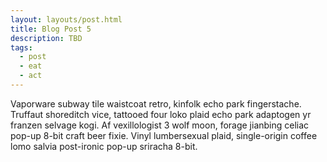 ```yaml
---
layout: layouts/post.html
title: Blog Post 5
description: TBD
tags:
  - post
  - eat
  - act
---
```


Vaporware subway tile waistcoat retro, kinfolk echo park fingerstache. Truffaut shoreditch vice, tattooed four loko plaid echo park adaptogen yr franzen selvage kogi. Af vexillologist 3 wolf moon, forage jianbing celiac pop-up 8-bit craft beer fixie. Vinyl lumbersexual plaid, single-origin coffee lomo salvia post-ironic pop-up sriracha 8-bit.

